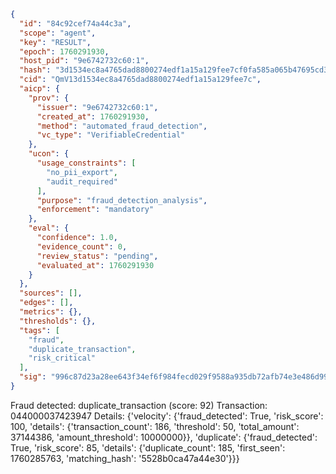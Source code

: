 ```json
{
  "id": "84c92cef74a44c3a",
  "scope": "agent",
  "key": "RESULT",
  "epoch": 1760291930,
  "host_pid": "9e6742732c60:1",
  "hash": "3d1534ec8a4765dad8800274edf1a15a129fee7cf0fa585a065b47695cd3f89a",
  "cid": "QmV13d1534ec8a4765dad8800274edf1a15a129fee7c",
  "aicp": {
    "prov": {
      "issuer": "9e6742732c60:1",
      "created_at": 1760291930,
      "method": "automated_fraud_detection",
      "vc_type": "VerifiableCredential"
    },
    "ucon": {
      "usage_constraints": [
        "no_pii_export",
        "audit_required"
      ],
      "purpose": "fraud_detection_analysis",
      "enforcement": "mandatory"
    },
    "eval": {
      "confidence": 1.0,
      "evidence_count": 0,
      "review_status": "pending",
      "evaluated_at": 1760291930
    }
  },
  "sources": [],
  "edges": [],
  "metrics": {},
  "thresholds": {},
  "tags": [
    "fraud",
    "duplicate_transaction",
    "risk_critical"
  ],
  "sig": "996c87d23a28ee643f34ef6f984fecd029f9588a935db72afb74e3e486d998ef"
}
```

Fraud detected: duplicate_transaction (score: 92)
Transaction: 044000037423947
Details: {'velocity': {'fraud_detected': True, 'risk_score': 100, 'details': {'transaction_count': 186, 'threshold': 50, 'total_amount': 37144386, 'amount_threshold': 10000000}}, 'duplicate': {'fraud_detected': True, 'risk_score': 85, 'details': {'duplicate_count': 185, 'first_seen': 1760285763, 'matching_hash': '5528b0ca47a44e30'}}}